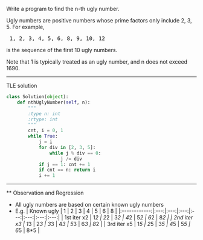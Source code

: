 Write a program to find the n-th ugly number.

Ugly numbers are positive numbers whose prime factors only include 2, 3, 5. For example,
<pre>
 1, 2, 3, 4, 5, 6, 8, 9, 10, 12 
</pre>
is the sequence of the first 10 ugly numbers.

Note that 1 is typically treated as an ugly number, and n does not exceed 1690.

***
  
TLE solution
```python
class Solution(object):
    def nthUglyNumber(self, n):
        """
        :type n: int
        :rtype: int
        """
        cnt, i = 0, 1
        while True:
            j = i
            for div in [2, 3, 5]:
                while j % div == 0:
                    j /= div
            if j == 1: cnt += 1
            if cnt == n: return i
            i += 1          
```  
***  
** Observation and Regression  
* All ugly numbers are based on certain known ugly numbers
* E.g.
| Known ugly   |  1  |  2  |  3  |  4  |  5  |  6  |  8  |
|:------------:|:---:|:---:|:---:|:---:|:---:|:---:|:---:|
| 1st iter x2  | 1*2 | 2*2 | 3*2 | 4*2 | 5*2 | 6*2 | 8*2 |
| 2nd iter x3  | 1*3 | 2*3 | 3*3 | 4*3 | 5*3 | 6*3 | 8*2 |
| 3rd iter x5  | 1*5 | 2*5 | 3*5 | 4*5 | 5*5 | 6*5 | 8*5 |



